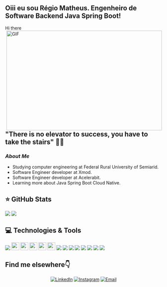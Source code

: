 ## Oiii eu sou Régio Matheus. Engenheiro de Software Backend Java Spring Boot!
<p>
Hi there <img src="https://media.giphy.com/media/hvRJCLFzcasrR4ia7z/giphy.gif" width="10px">
<img align="right" alt="GIF" src="https://camo.githubusercontent.com/9b4dc87f022b2af14ed935b4de91f272e6e687a9b3d122ffdf3fcb3208189a48/68747470733a2f2f696d6167652e6962622e636f2f6a456b6364642f66726f6e745f656e645f646576656c6f706572735f6f70656e696e67735f312e676966" width="500" height="320"/>
</p>

## **"There is no elevator to success, you have to take the stairs"** 👨‍💻

<h3><i>About Me</i></h3>

- Studying computer engineering at Federal Rural University of Semiarid.
- Software Engineer developer at Xmod.
- Software Engineer developer at Acelerabit.
- Learning more about Java Spring Boot Cloud Native.

## ⭐ GitHub Stats
<p align = "left">
  <img src = "https://github-readme-stats.vercel.app/api?username=regiomatheus21&show_icons=true&theme=gruvbox&lineheight=10">
  <img src = "https://github-readme-stats.vercel.app/api/top-langs/?username=regiomatheus21&hide=css,shell,scss,html&theme=gruvbox">
</p>

## 💻 Technologies & Tools
<p align="left">
<img src="https://img.shields.io/badge/Java-ED8B00?style=for-the-badge&logo=java&logoColor=white"/>
<img src="https://img.shields.io/badge/docker-%23316192.svg?&style=for-the-badge&logo=docker&logoColor=white" height="25"/>
<img src="https://img.shields.io/badge/spring-%234ea94b.svg?&style=for-the-badge&logo=spring&logoColor=white" height="25"/>
<img src="https://img.shields.io/badge/postgres-%23316192.svg?&style=for-the-badge&logo=postgresql&logoColor=white" height="25"/>
<img src="https://img.shields.io/badge/-GitHub-181717?style=flat-square&logo=github" height="25"/>
<img src="https://img.shields.io/badge/MongoDB-%234ea94b.svg?&style=for-the-badge&logo=mongodb&logoColor=white" height="25"/>
<img src="https://img.shields.io/badge/IntelliJ_IDEA-000000.svg?style=for-the-badge&logo=intellij-idea&logoColor=white"/>
<img src="https://img.shields.io/badge/Hibernate-59666C?style=for-the-badge&logo=Hibernate&logoColor=white"/>
<img src="https://img.shields.io/badge/GIT-E44C30?style=for-the-badge&logo=git&logoColor=white"/>
<img src="https://img.shields.io/badge/Jira-0052CC?style=for-the-badge&logo=Jira&logoColor=white"/>
<img src="https://img.shields.io/badge/JavaScript-ED8B00?style=for-the-badge&logo=javaScript&logoColor=white"/>
<img src="https://img.shields.io/badge/html-fc580c?style=for-the-badge&logo=html&logoColor=white"/>
<img src="https://img.shields.io/badge/CSS-2eb8ac?style=for-the-badge&logo=CSS&logoColor=white"/>
<img src="https://img.shields.io/badge/Mysql-018790?style=for-the-badge&logo=mysql&logoColor=white"/>
</p>

## Find me elsewhere👇
<p align="center">
<a href="https://https://www.linkedin.com/in/regio-matheus-java/"><img alt="LinkedIn" src="https://img.shields.io/badge/LinkedIn-Régio%20Matheus%20-blue?style=flat-square&logo=linkedin"></a>
<a href="https://www.instagram.com/regio.mateus/"><img alt="Instagram" src="https://img.shields.io/badge/Instagram-Régio Matheus-blue?style=flat-square&logo=instagram"></a>
<a href="mailto:emmanuel_costasilva@hotmail.com"><img alt="Email" src="https://img.shields.io/badge/Email-regio.pimentel2016@gmail.com-blue?style=flat-square&logo=gmail"></a>
</p>




